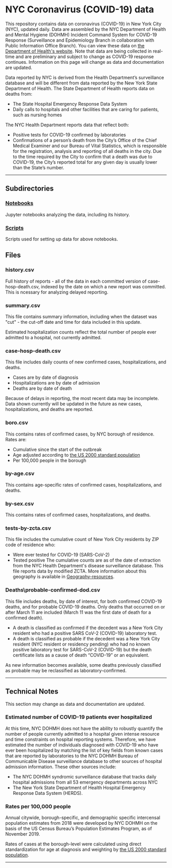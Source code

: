 # NYC Coronavirus (COVID-19) data
This repository contains data on coronavirus (COVID-19) in New York City (NYC), updated daily. Data are assembled by the NYC Department of Health and Mental Hygiene (DOHMH) Incident Command System for COVID-19 Response (Surveillance and Epidemiology Branch in collaboration with Public Information Office Branch). You can view these data on [the Department of Health's website](https://www1.nyc.gov/site/doh/covid/covid-19-data.page). Note that data are  being collected in real-time and are preliminary and subject to change as COVID-19 response continues. Information on this page will change as data and documentation are updated. 
 
Data reported by NYC is derived from the Health Department’s surveillance database and will be different from data reported by the New York State Department of Health. The State Department of Health reports data on deaths from: 
- The State Hospital Emergency Response Data System 
- Daily calls to hospitals and other facilities that are caring for patients, such as nursing homes 

The NYC Health Department reports data that reflect both: 
- Positive tests for COVID-19 confirmed by laboratories 
- Confirmations of a person’s death from the City’s Office of the Chief Medical Examiner and our Bureau of Vital Statistics, which is responsible for the registration, analysis and reporting of all deaths in the city. 
Due to the time required by the City to confirm that a death was due to COVID-19, the City’s reported total for any given day is usually lower than the State’s number. 

---

## Subdirectories

### [Notebooks](Notebooks)
Jupyter notebooks analyzing the data, including its history.

### [Scripts](Scripts)
Scripts used for setting up data for above notebooks.

## Files

### history.csv
Full history of reports - all of the data in each committed version of case-hosp-death.csv, indexed by the date on which a new report was committed.  This is ncessary for analyzing delayed reporting.

### summary.csv
This file contains summary information, including when the dataset was "cut" - the cut-off date and time for data included in this update. 

Estimated hospitalization counts reflect the total number of people ever admitted to a hospital, not currently admitted.

### case-hosp-death.csv
This file includes daily counts of new confirmed cases, hospitalizations, and deaths. 
- Cases are by date of diagnosis
- Hospitalizations are by date of admission 
- Deaths are by date of death

Because of delays in reporting, the most recent data may be incomplete. Data shown currently will be updated in the future as new cases, hospitalizations, and deaths are reported.

### boro.csv
This contains rates of confirmed cases, by NYC borough of residence. Rates are:
- Cumulative since the start of the outbreak
- Age adjusted according to [the US 2000 standard population](https://www.cdc.gov/nchs/data/statnt/statnt20.pdf)
- Per 100,000 people in the borough

### by-age.csv
This contains age-specific  rates of confirmed cases, hospitalizations, and deaths. 

### by-sex.csv
This contains rates of confirmed cases, hospitalizations, and deaths.

### tests-by-zcta.csv
This file includes the cumulative count of New York City residents by ZIP code of residence who:
- Were ever tested for COVID-19 (SARS-CoV-2) 
- Tested positive
The cumulative counts are as of the date of extraction from the NYC Health Department's disease surveillance database.
This file reports data by modified ZCTA. More information about this geography is available in [Geography-resources](https://github.com/nychealth/coronavirus-data/tree/master/Geography-resources).

### Deaths\probable-confirmed-dod.csv
This file includes deaths, by date of interest, for both confirmed COVID-19 deaths, and for probable COVID-19 deaths. Only deaths that occurred on or after March 11 are included (March 11 was the first date of death for a confirmed death). 
- A death is classified as confirmed if the decedent was a New York City resident who had a positive SARS CoV-2 (COVID-19) laboratory test. 
- A death is classified as probable if the decedent was a New York City resident (NYC resident or residency pending) who had no known positive laboratory test for SARS-CoV-2 (COVID-19) but the death certificate lists as a cause of death “COVID-19” or an equivalent. 

As new information becomes available, some deaths previously classified as probable may be reclassified as laboratory-confirmed.

---

## Technical Notes
This section may change as data and documentation are updated.

### Estimated number of COVID-19 patients ever hospitalized
At this time, NYC DOHMH does not have the ability to robustly quantify the number of people currently admitted to a hospital given intense resource and time constraints on hospital reporting systems. Therefore, we have estimated the number of individuals diagnosed with COVID-19 who have ever been hospitalized by matching the list of key fields from known cases that are reported by laboratories to the NYC DOHMH Bureau of Communicable Disease surveillance database to other sources of hospital admission information. These other sources include:
- The NYC DOHMH syndromic surveillance database that tracks daily hospital admissions from all 53 emergency departments across NYC  
- The New York State Department of Health Hospital Emergency Response Data System (HERDS). 

### Rates per 100,000 people
Annual citywide, borough-specific, and demographic specific intercensal population estimates from 2018 were developed by NYC DOHMH on the basis of the US Census Bureau’s Population Estimates Program, as of November 2019. 

Rates of cases at the borough-level were calculated using direct standardization for age at diagnosis and weighting by [the US 2000 standard population](https://www.cdc.gov/nchs/data/statnt/statnt20.pdf). 

---
